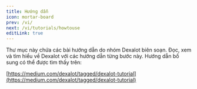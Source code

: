 ```yaml
---
title: Hướng dẫn
icon: mortar-board
prev: /vi/
next: /vi/tutorials/howtouse
editLink: true
---
```


Thư mục này chứa các bài hướng dẫn do nhóm Dexalot biên soạn. Đọc, xem và tìm hiểu về Dexalot với các hướng dẫn từng bước này. Hướng dẫn bổ sung có thể được tìm thấy trên:

[https://medium.com/dexalot/tagged/dexalot-tutorial](https://medium.com/dexalot/tagged/dexalot-tutorial)
